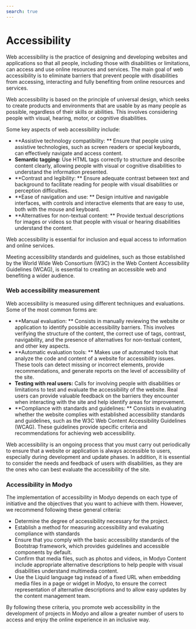 ```yaml
---
search: true
---
```


# Accessibility

Web accessibility is the practice of designing and developing websites and applications so that all people, including those with disabilities or limitations, can access and use online resources and services. The main goal of web accessibility is to eliminate barriers that prevent people with disabilities from accessing, interacting and fully benefiting from online resources and services.

Web accessibility is based on the principle of universal design, which seeks to create products and environments that are usable by as many people as possible, regardless of their skills or abilities. This involves considering people with visual, hearing, motor, or cognitive disabilities.

Some key aspects of web accessibility include:

- **Assistive technology compatibility: ** Ensure that people using assistive technologies, such as screen readers or special keyboards, can effectively navigate and access content.
- **Semantic tagging:** Use HTML tags correctly to structure and describe content clearly, allowing people with visual or cognitive disabilities to understand the information presented.
- **Contrast and legibility: ** Ensure adequate contrast between text and background to facilitate reading for people with visual disabilities or perception difficulties.
- **Ease of navigation and use: ** Design intuitive and navigable interfaces, with controls and interactive elements that are easy to use, both with the mouse and keyboard.
- **Alternatives for non-textual content: ** Provide textual descriptions for images or videos so that people with visual or hearing disabilities understand the content.

Web accessibility is essential for inclusion and equal access to information and online services.

Meeting accessibility standards and guidelines, such as those established by the World Wide Web Consortium (W3C) in the Web Content Accessibility Guidelines (WCAG), is essential to creating an accessible web and benefiting a wider audience.


### Web accessibility measurement

Web accessibility is measured using different techniques and evaluations. Some of the most common forms are:

- **Manual evaluation: ** Consists in manually reviewing the website or application to identify possible accessibility barriers. This involves verifying the structure of the content, the correct use of tags, contrast, navigability, and the presence of alternatives for non-textual content, and other key aspects.
- **Automatic evaluation tools: ** Makes use of automated tools that analyze the code and content of a website for accessibility issues. These tools can detect missing or incorrect elements, provide recommendations, and generate reports on the level of accessibility of the site.
- **Testing with real users:** Calls for involving people with disabilities or limitations to test and evaluate the accessibility of the website. Real users can provide valuable feedback on the barriers they encounter when interacting with the site and help identify areas for improvement.
- **Compliance with standards and guidelines: ** Consists in evaluating whether the website complies with established accessibility standards and guidelines, such as the W3C Web Content Accessibility Guidelines (WCAG). These guidelines provide specific criteria and recommendations for achieving web accessibility.

Web accessibility is an ongoing process that you must carry out periodically to ensure that a website or application is always accessible to users, especially during development and update phases. In addition, it is essential to consider the needs and feedback of users with disabilities, as they are the ones who can best evaluate the accessibility of the site.


### Accessibility in Modyo

The implementation of accessibility in Modyo depends on each type of initiative and the objectives that you want to achieve with them. However, we recommend following these general criteria:

- Determine the degree of accessibility necessary for the project.
- Establish a method for measuring accessibility and evaluating compliance with standards
- Ensure that you comply with the basic accessibility standards of the Bootstrap framework, which provides guidelines and
  accessible components by default.
- Confirm that media files, such as photos and videos, in Modyo Content include appropriate alternative descriptions to help people with visual disabilities understand multimedia content.
- Use the Liquid language tag instead of a fixed URL when embedding media files in a page or widget in Modyo, to ensure the correct representation of alternative descriptions and to allow easy updates by the content management team.

By following these criteria, you promote web accessibility in the development of projects in Modyo and allow a greater number of users to access and enjoy the online experience in an inclusive way.